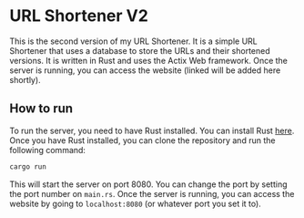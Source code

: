# URL Shortener V2
This is the second version of my URL Shortener. It is a simple URL Shortener that uses a database to store the URLs and their shortened versions. It is written in Rust and uses the Actix Web framework. Once the server is running, you can access the website (linked will be added here shortly).

## How to run
To run the server, you need to have Rust installed. You can install Rust [here](https://www.rust-lang.org/tools/install). Once you have Rust installed, you can clone the repository and run the following command:
```bash
cargo run
```
This will start the server on port 8080. You can change the port by setting the port number on `main.rs`. Once the server is running, you can access the website by going to `localhost:8080` (or whatever port you set it to).